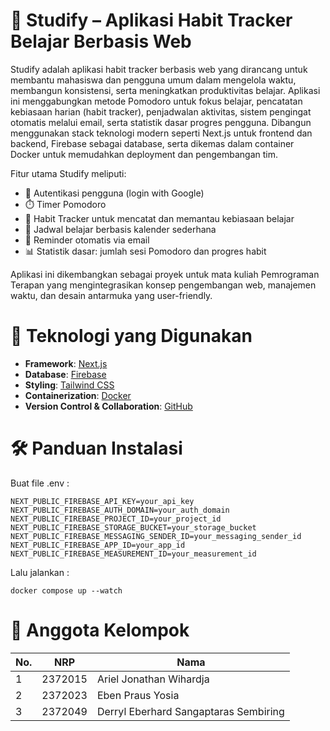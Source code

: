# 🌱 Studify – Aplikasi Habit Tracker Belajar Berbasis Web
Studify adalah aplikasi habit tracker berbasis web yang dirancang untuk membantu mahasiswa dan pengguna umum dalam mengelola waktu, membangun konsistensi, serta meningkatkan produktivitas belajar. Aplikasi ini menggabungkan metode Pomodoro untuk fokus belajar, pencatatan kebiasaan harian (habit tracker), penjadwalan aktivitas, sistem pengingat otomatis melalui email, serta statistik dasar progres pengguna. Dibangun menggunakan stack teknologi modern seperti Next.js untuk frontend dan backend, Firebase sebagai database, serta dikemas dalam container Docker untuk memudahkan deployment dan pengembangan tim.

Fitur utama Studify meliputi:
- 🔐 Autentikasi pengguna (login with Google)
- ⏱️ Timer Pomodoro
- 📝 Habit Tracker untuk mencatat dan memantau kebiasaan belajar
- 📅 Jadwal belajar berbasis kalender sederhana
- 🔔 Reminder otomatis via email
- 📊 Statistik dasar: jumlah sesi Pomodoro dan progres habit

Aplikasi ini dikembangkan sebagai proyek untuk mata kuliah Pemrograman Terapan yang mengintegrasikan konsep pengembangan web, manajemen waktu, dan desain antarmuka yang user-friendly.

# 🧰 Teknologi yang Digunakan
- **Framework**: [Next.js](https://nextjs.org/)
- **Database**: [Firebase](https://firebase.google.com/)
- **Styling**: [Tailwind CSS](https://tailwindcss.com/)
- **Containerization**: [Docker](https://www.docker.com/)
- **Version Control & Collaboration**: [GitHub](https://github.com/)

# 🛠️ Panduan Instalasi
Buat file .env :

```
NEXT_PUBLIC_FIREBASE_API_KEY=your_api_key
NEXT_PUBLIC_FIREBASE_AUTH_DOMAIN=your_auth_domain
NEXT_PUBLIC_FIREBASE_PROJECT_ID=your_project_id
NEXT_PUBLIC_FIREBASE_STORAGE_BUCKET=your_storage_bucket
NEXT_PUBLIC_FIREBASE_MESSAGING_SENDER_ID=your_messaging_sender_id
NEXT_PUBLIC_FIREBASE_APP_ID=your_app_id
NEXT_PUBLIC_FIREBASE_MEASUREMENT_ID=your_measurement_id
```

Lalu jalankan :
```
docker compose up --watch
```

# 👥 Anggota Kelompok
| No. | NRP     | Nama                                |
|-----|----------|-------------------------------------|
| 1   | 2372015  | Ariel Jonathan Wihardja             |
| 2   | 2372023  | Eben Praus Yosia                    |
| 3   | 2372049  | Derryl Eberhard Sangaptaras Sembiring |
